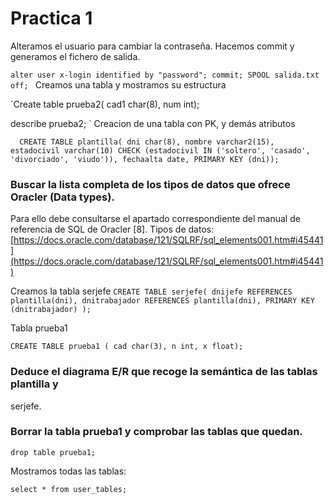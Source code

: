# Practica 1

Alteramos el usuario para cambiar la contraseña. Hacemos commit y generamos el fichero de salida.

`alter user x-login identified by "password";
commit;
SPOOL salida.txt off;
`
Creamos una tabla y mostramos su estructura

`Create table prueba2(
  cad1 char(8),
  num int);
  
  describe prueba2;
  `
Creacion de una tabla con PK, y demás atributos

`  CREATE TABLE plantilla(
dni char(8),
nombre varchar2(15),
estadocivil varchar(10)
CHECK (estadocivil IN ('soltero', 'casado', 'divorciado', 'viudo')),
fechaalta date,
PRIMARY KEY (dni));`

### Buscar la lista completa de los tipos de datos que ofrece Oracler (Data types).
Para ello debe consultarse el apartado correspondiente del manual de referencia de SQL de
Oracler [8].
Tipos de datos:
[https://docs.oracle.com/database/121/SQLRF/sql_elements001.htm#i45441](https://docs.oracle.com/database/121/SQLRF/sql_elements001.htm#i45441)


Creamos la tabla serjefe
`
CREATE TABLE serjefe(
dnijefe REFERENCES plantilla(dni),
dnitrabajador REFERENCES plantilla(dni),
PRIMARY KEY (dnitrabajador)
);
`

Tabla prueba1

`CREATE TABLE prueba1 (
cad char(3),
n int,
x float);
`

### Deduce el diagrama E/R que recoge la semántica de las tablas plantilla y
serjefe.

### Borrar la tabla prueba1 y comprobar las tablas que quedan.
`drop table prueba1;`

Mostramos todas las tablas:

` select * from user_tables; `

